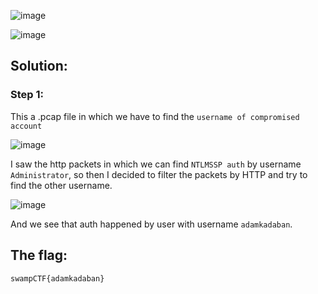 ![image](https://github.com/YourCH0ICE/CTF-Write-ups/assets/127401530/7377b2e6-ae4d-47a6-b7c2-406fc48bce7a)

![image](https://github.com/YourCH0ICE/CTF-Write-ups/assets/127401530/722e17b1-22bd-4d7b-a9b2-1e6d75b29bfe)

<h2>Solution:</h2>

<h3>Step 1:</h3>

This a .pcap file in which we have to find the ```username of compromised account```

![image](https://github.com/YourCH0ICE/CTF-Write-ups/assets/127401530/61cc8a53-b434-4ad3-a6a4-6e69ef1184d9)

I saw the http packets in which we can find ```NTLMSSP auth``` by username ```Administrator```, so then I decided to filter the packets by HTTP and try to find the other username.

![image](https://github.com/YourCH0ICE/CTF-Write-ups/assets/127401530/6d7e5cb6-4592-49bc-85b9-c55b7dc9e9af)

And we see that auth happened by user with username ```adamkadaban```.

<h2>The flag:</h2>

```swampCTF{adamkadaban}```



 

